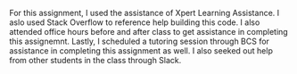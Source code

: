 For this assignment, I used the assistance of Xpert Learning Assistance. I aslo used Stack Overflow to reference help building this code. I also attended office hours before and after class to get assistance in completing this assignemnt. Lastly, I scheduled a tutoring session through BCS for assistance in completing this assignment as well. I also seeked out help from other students in the class through Slack.
